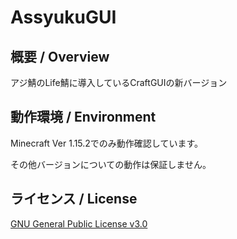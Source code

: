 # AssyukuGUI

## 概要 / Overview
アジ鯖のLife鯖に導入しているCraftGUIの新バージョン

## 動作環境 / Environment
Minecraft Ver 1.15.2でのみ動作確認しています。

その他バージョンについての動作は保証しません。

## ライセンス / License
[GNU General Public License v3.0](LICENSE)
